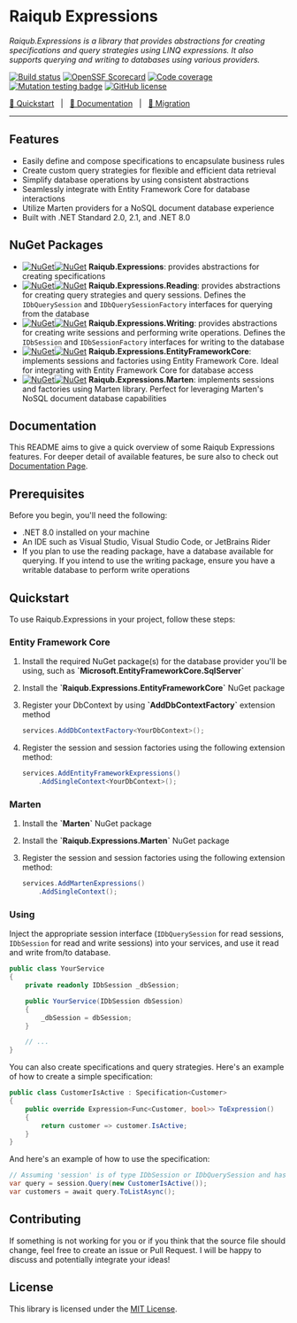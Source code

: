# Raiqub Expressions

_Raiqub.Expressions is a library that provides abstractions for creating specifications and query strategies using LINQ expressions. It also supports querying and writing to databases using various providers._

[![Build status](https://github.com/skarllot/Expressions/actions/workflows/dotnet.yml/badge.svg?branch=main)](https://github.com/skarllot/Expressions/actions)
[![OpenSSF Scorecard](https://api.securityscorecards.dev/projects/github.com/skarllot/Expressions/badge)](https://securityscorecards.dev/viewer/?uri=github.com/skarllot/Expressions)
[![Code coverage](https://codecov.io/gh/skarllot/Expressions/branch/main/graph/badge.svg)](https://codecov.io/gh/skarllot/Expressions)
[![Mutation testing badge](https://img.shields.io/endpoint?style=flat&url=https%3A%2F%2Fbadge-api.stryker-mutator.io%2Fgithub.com%2Fskarllot%2FExpressions%2Fmain)](https://dashboard.stryker-mutator.io/reports/github.com/skarllot/Expressions/main)
[![GitHub license](https://img.shields.io/badge/license-MIT-blue.svg?style=flat)](https://raw.githubusercontent.com/skarllot/Expressions/master/LICENSE)

[🏃 Quickstart](#quickstart) &nbsp; | &nbsp; [📖 Documentation](https://fgodoy.me/Expressions/) &nbsp; | &nbsp; [🔄 Migration](https://fgodoy.me/Expressions/migration-guide.html)

<hr />

## Features
* Easily define and compose specifications to encapsulate business rules
* Create custom query strategies for flexible and efficient data retrieval
* Simplify database operations by using consistent abstractions
* Seamlessly integrate with Entity Framework Core for database interactions
* Utilize Marten providers for a NoSQL document database experience
* Built with .NET Standard 2.0, 2.1, and .NET 8.0

## NuGet Packages
* [![NuGet](https://img.shields.io/nuget/v/Raiqub.Expressions?label=&logo=nuget&style=flat-square)![NuGet](https://img.shields.io/nuget/dt/Raiqub.Expressions?label=&style=flat-square)](https://www.nuget.org/packages/Raiqub.Expressions/) **Raiqub.Expressions**: provides abstractions for creating specifications
* [![NuGet](https://img.shields.io/nuget/v/Raiqub.Expressions.Reading?label=&logo=nuget&style=flat-square)![NuGet](https://img.shields.io/nuget/dt/Raiqub.Expressions.Reading?label=&style=flat-square)](https://www.nuget.org/packages/Raiqub.Expressions.Reading/) **Raiqub.Expressions.Reading**: provides abstractions for creating query strategies and query sessions. Defines the `IDbQuerySession` and `IDbQuerySessionFactory` interfaces for querying from the database
* [![NuGet](https://img.shields.io/nuget/v/Raiqub.Expressions.Writing?label=&logo=nuget&style=flat-square)![NuGet](https://img.shields.io/nuget/dt/Raiqub.Expressions.Writing?label=&style=flat-square)](https://www.nuget.org/packages/Raiqub.Expressions.Writing/) **Raiqub.Expressions.Writing**: provides abstractions for creating write sessions and performing write operations. Defines the `IDbSession` and `IDbSessionFactory` interfaces for writing to the database
* [![NuGet](https://img.shields.io/nuget/v/Raiqub.Expressions.EntityFrameworkCore?label=&logo=nuget&style=flat-square)![NuGet](https://img.shields.io/nuget/dt/Raiqub.Expressions.EntityFrameworkCore?label=&style=flat-square)](https://www.nuget.org/packages/Raiqub.Expressions.EntityFrameworkCore/) **Raiqub.Expressions.EntityFrameworkCore**: implements sessions and factories using Entity Framework Core. Ideal for integrating with Entity Framework Core for database access
* [![NuGet](https://img.shields.io/nuget/v/Raiqub.Expressions.Marten?label=&logo=nuget&style=flat-square)![NuGet](https://img.shields.io/nuget/dt/Raiqub.Expressions.Marten?label=&style=flat-square)](https://www.nuget.org/packages/Raiqub.Expressions.Marten/) **Raiqub.Expressions.Marten**: implements sessions and factories using Marten library. Perfect for leveraging Marten's NoSQL document database capabilities

## Documentation
This README aims to give a quick overview of some Raiqub Expressions features. For deeper detail of available features, be sure also to check out [Documentation Page](https://fgodoy.me/Expressions/).

## Prerequisites
Before you begin, you'll need the following:

* .NET 8.0 installed on your machine
* An IDE such as Visual Studio, Visual Studio Code, or JetBrains Rider
* If you plan to use the reading package, have a database available for querying. If you intend to use the writing package, ensure you have a writable database to perform write operations

## Quickstart

To use Raiqub.Expressions in your project, follow these steps:

### Entity Framework Core

1. Install the required NuGet package(s) for the database provider you'll be using, such as **\`Microsoft.EntityFrameworkCore.SqlServer\`**

2. Install the **\`Raiqub.Expressions.EntityFrameworkCore\`** NuGet package

3. Register your DbContext by using **\`AddDbContextFactory\`** extension method

    ```csharp
    services.AddDbContextFactory<YourDbContext>();
    ```

4. Register the session and session factories using the following extension method:

    ```csharp
    services.AddEntityFrameworkExpressions()
        .AddSingleContext<YourDbContext>();
    ```

### Marten

1. Install the **\`Marten\`** NuGet package

2. Install the **\`Raiqub.Expressions.Marten\`** NuGet package

3. Register the session and session factories using the following extension method:

    ```csharp
    services.AddMartenExpressions()
        .AddSingleContext();
    ```

### Using

Inject the appropriate session interface (`IDbQuerySession` for read sessions, `IDbSession` for read and write sessions) into your services, and use it read and write from/to database.

```csharp
public class YourService
{
    private readonly IDbSession _dbSession;

    public YourService(IDbSession dbSession)
    {
        _dbSession = dbSession;
    }

    // ...
}
```
You can also create specifications and query strategies. Here's an example of how to create a simple specification:

```csharp
public class CustomerIsActive : Specification<Customer>
{
    public override Expression<Func<Customer, bool>> ToExpression()
    {
        return customer => customer.IsActive;
    }
}
```
And here's an example of how to use the specification:

```csharp
// Assuming 'session' is of type IDbSession or IDbQuerySession and has been injected
var query = session.Query(new CustomerIsActive());
var customers = await query.ToListAsync();
```

## Contributing

If something is not working for you or if you think that the source file
should change, feel free to create an issue or Pull Request.
I will be happy to discuss and potentially integrate your ideas!

## License

This library is licensed under the [MIT License](./LICENSE).
